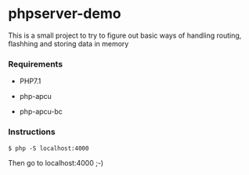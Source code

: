 # phpserver-demo

This is a small project to try to figure out basic ways of handling routing, flashhing and storing data in memory

### Requirements

* PHP7.1

* php-apcu
* php-apcu-bc

### Instructions

```
$ php -S localhost:4000
```

Then go to localhost:4000 ;-)